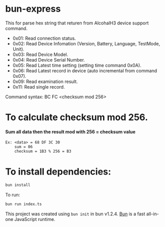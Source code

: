# bun-express

This for parse hex string that returen from AlcohalH3 device support command.
* 0x01: Read connection status.
* 0x02: Read Device Infomation (Version, Battery, Language, TestMode, Unit).
* 0x03: Read Device Model.
* 0x04: Read Device Serial Number.
* 0x05: Read Latest time setting (setting time command 0x0A).
* 0x06: Read Latest record in device (auto incremental from command 0x07).
* 0x09: Read examination result.
* 0x11: Read single record.

Command syntax: BC FC <command> <dataLen> <data> <checksum mod 256>

# To calculate checksum mod 256. 
#### Sum all data then the result mod with 256 = checksum value
```
Ex: <data> = 68 DF 3C 30
    sum = 06
    checksum = 1B3 % 256 = B3
```



# To install dependencies:

```bash
bun install
```

To run:

```bash
bun run index.ts
```

This project was created using `bun init` in bun v1.2.4. [Bun](https://bun.sh) is a fast all-in-one JavaScript runtime.
